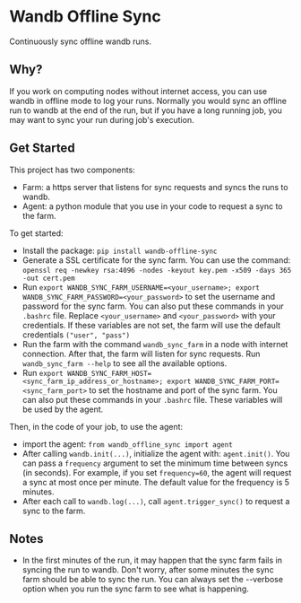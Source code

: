 # Wandb Offline Sync
Continuously sync offline wandb runs.

## Why?
If you work on computing nodes without internet access, you can use wandb in offline mode to log your runs. Normally you would sync an offline run to wandb at the end of the run, but if you have a long running job, you may want to sync your run during job's execution.

## Get Started
This project has two components:
* Farm: a https server that listens for sync requests and syncs the runs to wandb.
* Agent: a python module that you use in your code to request a sync to the farm.

To get started:
* Install the package: `pip install wandb-offline-sync`
* Generate a SSL certificate for the sync farm. You can use the command: `openssl req -newkey rsa:4096 -nodes -keyout key.pem -x509 -days 365 -out cert.pem`
* Run `export WANDB_SYNC_FARM_USERNAME=<your_username>; export WANDB_SYNC_FARM_PASSWORD=<your_password>` to set the username and password for the sync farm. You can also put these commands in your `.bashrc` file. Replace `<your_username>` and `<your_password>` with your credentials. If these variables are not set, the farm will use the default credentials `("user", "pass")`
* Run the farm with the command `wandb_sync_farm` in a node with internet connection. After that, the farm will listen for sync requests. Run `wandb_sync_farm --help` to see all the available options.
* Run `export WANDB_SYNC_FARM_HOST=<sync_farm_ip_address_or_hostname>; export WANDB_SYNC_FARM_PORT=<sync_farm_port>` to set the hostname and port of the sync farm. You can also put these commands in your `.bashrc` file. These variables will be used by the agent.

Then, in the code of your job, to use the agent:
* import the agent: `from wandb_offline_sync import agent`
* After calling `wandb.init(...)`, initialize the agent with: `agent.init()`. You can pass a `frequency` argument to set the minimum time between syncs (in seconds). For example, if you set `frequency=60`, the agent will request a sync at most once per minute. The default value for the frequency is 5 minutes.
* After each call to `wandb.log(...)`, call `agent.trigger_sync()` to request a sync to the farm.

## Notes
* In the first minutes of the run, it may happen that the sync farm fails in syncing the run to wandb. Don't worry, after some minutes the sync farm should be able to sync the run. You can always set the --verbose option when you run the sync farm to see what is happening.
